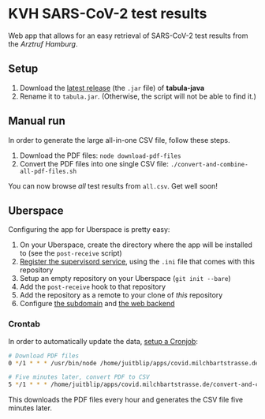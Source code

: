# KVH SARS-CoV-2 test results

Web app that allows for an easy retrieval of SARS-CoV-2 test results from the _Arztruf Hamburg_.

## Setup

1. Download the [latest release][1] (the `.jar` file) of **tabula-java**
2. Rename it to `tabula.jar`. (Otherwise, the script will not be able to find it.)

## Manual run

In order to generate the large all-in-one CSV file, follow these steps.

1. Download the PDF files: `node download-pdf-files`
2. Convert the PDF files into one single CSV file: `./convert-and-combine-all-pdf-files.sh`

You can now browse _all_ test results from `all.csv`. Get well soon!

## Uberspace

Configuring the app for Uberspace is pretty easy:

1. On your Uberspace, create the directory where the app will be installed to (see the `post-receive` script)
2. [Register the supervisord service][2], using the `.ini` file that comes with this repository
3. Setup an empty repository on your Uberspace (`git init --bare`)
4. Add the `post-receive` hook to that repository
5. Add the repository as a remote to your clone of _this_ repository
6. Configure [the subdomain][3] and [the web backend][4]

### Crontab

In order to automatically update the data, [setup a Cronjob][5]:

```bash
# Download PDF files
0 */1 * * * /usr/bin/node /home/juitblip/apps/covid.milchbartstrasse.de/download-pdf-files >> /home/juitblip/apps/covid.milchbartstrasse.de/cronjob-download.log 2>&1

# Five minutes later, convert PDF to CSV
5 */1 * * * /home/juitblip/apps/covid.milchbartstrasse.de/convert-and-combine-all-pdf-files.sh >> /home/juitblip/apps/covid.milchbartstrasse.de/cronjob-convert.log 2>&1
```

This downloads the PDF files every hour and generates the CSV file five minutes later.

[1]: https://github.com/tabulapdf/tabula-java/releases/latest
[2]: https://manual.uberspace.de/daemons-supervisord.html
[3]: https://manual.uberspace.de/web-domains.html
[4]: https://manual.uberspace.de/web-backends.html
[5]: https://manual.uberspace.de/daemons-cron.html